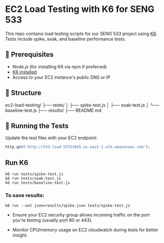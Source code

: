 # EC2 Load Testing with K6 for SENG 533

This repo contains load testing scripts for our SENG 533 project using [K6](https://k6.io/). Tests include spike, soak, and baseline performance tests.

## 🔧 Prerequisites

- Node.js (for installing K6 via npm if preferred)
- [K6 installed](https://k6.io/docs/getting-started/installation/)
- Access to your EC2 instance's public DNS or IP

## 📁 Structure

ec2-load-testing/ 
├── tests/ 
    │ 
    ├── spike-test.js 
    │ 
    ├── soak-test.js 
    │ 
    └── baseline-test.js 
├── results/
├── README.md


## 🚀 Running the Tests

Update the test files with your EC2 endpoint:
```js
http.get('http://533-load-53753845.us-east-1.elb.amazonaws.com');
```
## Run K6
```
k6 run tests/spike-test.js
k6 run tests/soak-test.js
k6 run tests/baseline-test.js
```

### To save results:

```
k6 run --out json=results/spike.json tests/spike-test.js
```

- Ensure your EC2 security group allows incoming traffic on the port you're testing (usually port 80 or 443).

- Monitor CPU/memory usage on EC2 cloudwatch during tests for better insight.